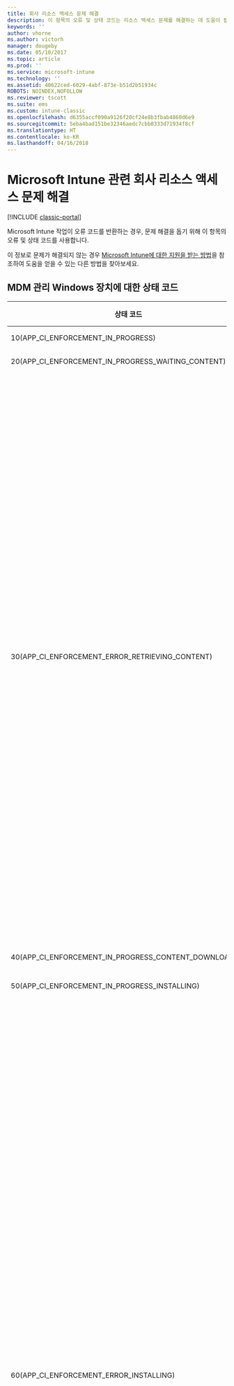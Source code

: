 ```yaml
---
title: 회사 리소스 액세스 문제 해결
description: 이 항목의 오류 및 상태 코드는 리소스 액세스 문제를 해결하는 데 도움이 됩니다.
keywords: ''
author: vhorne
ms.author: victorh
manager: dougeby
ms.date: 05/10/2017
ms.topic: article
ms.prod: ''
ms.service: microsoft-intune
ms.technology: ''
ms.assetid: 40622ced-6029-4abf-873e-b51d2b51934c
ROBOTS: NOINDEX,NOFOLLOW
ms.reviewer: tscott
ms.suite: ems
ms.custom: intune-classic
ms.openlocfilehash: d6355accf090a9126f20cf24e8b3fbab4860d6e9
ms.sourcegitcommit: 5eba4bad151be32346aedc7cbb0333d71934f8cf
ms.translationtype: HT
ms.contentlocale: ko-KR
ms.lasthandoff: 04/16/2018
---
```

# <a name="troubleshoot-company-resource-access-problems-with-microsoft-intune"></a>Microsoft Intune 관련 회사 리소스 액세스 문제 해결

[!INCLUDE [classic-portal](../includes/classic-portal.md)]

Microsoft Intune 작업이 오류 코드를 반환하는 경우, 문제 해결을 돕기 위해 이 항목의 오류 및 상태 코드를 사용합니다.

이 정보로 문제가 해결되지 않는 경우 [Microsoft Intune에 대한 지원을 받는 방법](how-to-get-support-for-microsoft-intune.md)을 참조하여 도움을 얻을 수 있는 다른 방법을 찾아보세요.

## <a name="status-codes-for-mdm-managed-windows-devices"></a>MDM 관리 Windows 장치에 대한 상태 코드

|상태 코드|오류 메시지|알아두어야 할 사항|
|---------------|-----------------|--------------|
|10(APP_CI_ENFORCEMENT_IN_PROGRESS)|설치하는 중||
|20(APP_CI_ENFORCEMENT_IN_PROGRESS_WAITING_CONTENT)|콘텐츠 대기 중||
|30(APP_CI_ENFORCEMENT_ERROR_RETRIEVING_CONTENT)|콘텐츠 검색 중|가능한 원인: 작업 상태 30은 사용자가 앱 다운로드에 실패했음을 나타냅니다.<br /><br />이에 대한 유력한 원인은 다음과 같습니다.<br /><br />다운로드가 진행되는 동안 장치의 인터넷 연결이 끊어졌습니다.<br /><br />등록 시 장치에 대해 발급된 인증서가 만료되었을 수 있습니다.<br /><br />완화 방법:<br /><br />장치의 제어판에서 회사 앱 앱을 시작하여 장치 인증서가 만료되지 않았는지 확인합니다. 만료된 경우 장치를 다시 등록해야 합니다.<br /><br />장치가 인터넷에 연결되었는지 확인하고 앱을 다시 요청해 봅니다.|
|40(APP_CI_ENFORCEMENT_IN_PROGRESS_CONTENT_DOWNLOADED)|콘텐츠 다운로드 완료||
|50(APP_CI_ENFORCEMENT_IN_PROGRESS_INSTALLING)|설치하는 중||
|60(APP_CI_ENFORCEMENT_ERROR_INSTALLING)|설치 오류가 발생했습니다.|다운로드 후 앱을 설치하지 못했습니다.<br /><br />앱을 서명하는 데 사용한 코드 서명 인증서가 장치에 없습니다.<br /><br />응용 프로그램이 의존하는 프레임워크 종속성이 장치에 설치되어 있지 않습니다.<br /><br />앱을 서명하는 데 사용한 코드 서명 인증서가 장치에 존재하는지 확인하며 관리자를 통해 해당 인증서가 모든 엔터프라이즈 등록 Windows RT 장치를 대상으로 하는지 확인합니다.<br /><br />설치 실패가 프레임워크 종속성 누락 때문인 경우, 관리자는 응용 프로그램을 다시 게시하여 응용 프로그램 패키지와 함께 프레임워크를 다시 패키징해야 합니다.<br /><br />다운로드한 응용 프로그램 패키지가 유효한 패키지가 아니거나, 손상되었거나, 장치의 OS 버전과 호환되지 않을 수 있습니다.|
|70(APP_CI_ENFORCEMENT_SUCCEEDED)|설치 성공||
|80(APP_CI_ENFORCEMENT_IN_PROGRESS)|제거하는 중||
|90(APP_CI_ENFORCEMENT_ERROR)|제거 오류가 발생했습니다.||
|100(APP_CI_ENFORCEMENT_SUCCEEDED)|제거 성공||
|110(APP_CI_ENFORCEMENT_ERROR)|콘텐츠 해시가 일치하지 않습니다.||
|120(APP_CI_ENFORCEMENT_ERROR)|SLK / 측면 로드 사용 안 함||
|130(APP_CI_ENFORCEMENT_ERROR)|MSADP 라이선스 설치 실패||
|상태 없음(APP_CI_ENFORCEMENT_UNKNOWN)|해당 없음|상태를 현재 알 수 없습니다.|

## <a name="company-resource-access-common-errors"></a>회사 리소스 액세스(공통 오류)

|상태 코드|16진수 오류 코드|오류 메시지|
|---------------|--------------------------|-----------------|
|-2016281101|0x87D1FDF3|MDM CRP 요청을 찾을 수 없음|
|-2016281102|0x87D1FDF2|NDES URL을 찾을 수 없음|
|-2016281103|0x87D1FDF1|MDM CRP 인증서 정보를 찾을 수 없음|
|-2016281104|0x87D1FDF0|MDM CI 인증서 정보를 찾을 수 없음|
|-2016281105|0x87D1FDEF|규칙을 평가하지 못했습니다.|
|-2016281106|0x87D1FDEE|충돌 해결 시 손실되었으므로 해당 없음|
|-2016281107|0x87D1FDED|지원되지 않는 설정 검색 원본|
|-2016281108|0x87D1FDEC|참조된 설정을 CI에서 찾을 수 없음|
|-2016281109|0x87D1FDEB|데이터 형식 변환 실패|
|-2016281110|0x87D1FDEA|CIM 설정에 잘못된 매개 변수|
|-2016281111|0x87D1FDE9|이 장치에 해당 없음|
|-2016281112|0x87D1FDE8|관리 실패|
|-2016330905|0x87D13B67|앱 상태를 알 수 없습니다.|
|-2016330906|0x87D13B66|앱이 관리되지만 사용자가 제거했습니다.|
|-2016330907|0x87D13B65|장치가 상환 코드를 사용 중입니다.|
|-2016330908|0x87D13B64|앱을 설치하지 못했습니다.|
|-2016330909|0x87D13B63|사용자가 앱 업데이트 제안을 거부했습니다.|
|-2016330910|0x87D13B62|사용자가 앱 설치 제안을 거부했습니다.|
|-2016330911|0x87D13B61|사용자가 관리되는 앱 설치를 수행할 수 있게 되기 전에 앱을 설치했습니다.|
|-2016330912|0x87D13B60|앱이 설치하도록 예약되어 있지만 트랜잭션을 완료하려면 상환 코드가 필요합니다.|
|-2016341109|0x87D1138B|iOS 장치가 오류를 반환했습니다.|
|-2016341110|0x87D1138A|iOS 장치가 틀린 형식 때문에 명령을 거부했습니다.|
|-2016341111|0x87D11389|iOS 장치가 예기치 않은 유휴 상태를 반환했습니다.|
|-2016341112|0x87D11388|iOS 장치가 현재 사용 중입니다.|

## <a name="errors-returned-by-ios-devices"></a>iOS 장치가 반환한 오류

### <a name="company-portal-errors"></a>회사 포털 오류

|회사 포털의 오류 텍스트|HTTP 상태 코드|추가 오류 정보|
|---|---|---|
|__내부 서버 문제__ <br>서버의 내부 오류로 인해 연결할 수 없는 것 같습니다. 다시 시도해 보고 문제가 계속되면 IT 관리자에게 문의하세요.|500 오류|이 오류는 Intune 서비스의 문제로 인해 발생했을 가능성이 큽니다. 이 문제는 Intune 서비스쪽에서 해결되어야 하며 고객쪽의 문제가 아닐 가능성이 큽니다.|
|__일시적으로 사용할 수 없음__ <br>서비스를 일시적으로 사용할 수 없으므로 연결할 수 없는 것 같습니다. 다시 시도해 보고 문제가 계속되면 IT 관리자에게 문의하세요.|503 오류|서비스가 유지 관리 중인 경우와 같이 일시적인 Intune 서비스 문제 때문일 가능성이 큽니다. 이 문제는 Intune 서비스쪽에서 해결되어야 하며 고객쪽의 문제가 아닐 가능성이 큽니다.|
|__서버에 연결할 수 없음__ <br>연결할 수 없는 것 같습니다. 다시 시도해 보고 문제가 계속되면 IT 관리자에게 문의하세요.|HTTP 상태 코드와 연결되지 않음|서버에 안전하게 연결할 수 없으며 사용 중인 인증서의 SSL 문제일 가능성이 큽니다. 이 문제는 Apple의 ATS(앱 전송 보안) 요구 사항을 준수하지 않는 고객 구성 때문일 수 있습니다.|
|__오류 발생__ <br>회사 포털 클라이언트를 로드할 수 없습니다. 다시 시도해 보고 문제가 계속되면 IT 관리자에게 문의하세요.|400 오류|HTTP 상태 코드가 400대이고 구체적인 오류 메시지가 없는 모든 오류에 대해 이 메시지가 표시됩니다. iOS 회사 포털 앱에서 발생하는 클라이언트쪽 오류입니다.|
|__서버에 연결할 수 없음__ <br>연결할 수 없는 것 같습니다. 다시 시도해 보고 문제가 계속되면 IT 관리자에게 문의하세요.|500 오류|HTTP 상태 코드가 500대이고 구체적인 오류 메시지가 없는 모든 오류에 대해 이 메시지가 표시됩니다. Intune 서비스에서 발생하는 서비스쪽 오류입니다.|

### <a name="service-errors"></a>서비스 오류

|상태 코드|16진수 오류 코드|오류 메시지|
|---------------|--------------------------|-----------------|
|-2016299111|0x87D1B799|내부 오류|
|-2016299112|0x87D1B798|내부 오류|
|-2016300111|0x87D1B3B1|36001:(내부 오류)|
|-2016300112|0x87D1B3B0|36000:휴대 전화가 이미 구성됨|
|-2016301110|0x87D1AFCA|35002:단일 페이로드에 여러 글꼴|
|-2016301111|0x87D1AFC9|35001:글꼴 설치 실패|
|-2016301112|0x87D1AFC8|35000:잘못된 글꼴 데이터|
|-2016302109|0x87D1ABE3|34003:Kerberos 사용자 이름이 유효하지 않음|
|-2016302110|0x87D1ABE2|34002:Kerberos 사용자 이름이 없음|
|-2016302111|0x87D1ABE1|34001:잘못된 URL 일치 패턴|
|-2016302112|0x87D1ABE0|34000:잘못된 앱 식별자 일치 패턴|
|-2016304112|0x87D1A410|32000:앱이 너무 많음|
|-2016305111|0x87D1A029|31001:설정을 적용할 수 없음|
|-2016305112|0x87D1A028|31000:자격 증명을 적용할 수 없음|
|-2016306111|0x87D19C41|30001:시간 초과|
|-2016306112|0x87D19C40|30000:인증 실패|
|-2016307109|0x87D1985B|29003:잘못된 인증서 데이터|
|-2016307110|0x87D1985A|29002:|
|-2016307111|0x87D19859|29001:|
|-2016307112|0x87D19858|29000:장치가 감독되지 않음|
|-2016308110|0x87D19472|28002:배경 무늬를 설정할 수 없음|
|-2016308111|0x87D19471|28001: 잘못된 배경 무늬 이미지|
|-2016308112|0x87D19470|28000:알 수 없는 항목|
|-2016310111|0x87D18CA1|26001:파일 수준 암호화가 지원되지 않음|
|-2016310112|0x87D18CA0|26000:블록 수준 암호화가 지원되지 않음|
|-2016311110|0x87D188BA|25002:제거할 수 없음|
|-2016311111|0x87D188B9|25001:설치할 수 없음|
|-2016311112|0x87D188B8|25000:잘못된 프로필|
|-2016312109|0x87D184D3|24003:잘못된 최종 프로필|
|-2016312110|0x87D184D2|24002:잘못된 ID 페이로드|
|-2016312111|0x87D184D1|24001:속성 사전을 서명할 수 없음|
|-2016312112|0x87D184D0|24000:속성 사전을 만들 수 없음|
|-2016313110|0x87D180EA|23002:잘못된 서버 인증서|
|-2016313111|0x87D180E9|23001:잘못된 서버 응답|
|-2016313112|0x87D180E8|23000:잘못된 ID|
|-2016314099|0x87D17D0D|22013:잘못된 PKIOperation 응답|
|-2016314100|0x87D17D0C|22012:CACertificate를 저장할 수 없음|
|-2016314101|0x87D17D0B|22011:CSR을 생성할 수 없음|
|-2016314102|0x87D17D0A|22010:임시 ID를 저장할 수 없음|
|-2016314103|0x87D17D09|22009:임시 ID를 생성할 수 없음|
|-2016314104|0x87D17D08|22008:ID를 생성할 수 없음|
|-2016314105|0x87D17D07|22007:잘못 서명된 인증서|
|-2016314106|0x87D17D06|22006:CACaps 부족|
|-2016314107|0x87D17D05|22005:네트워크 오류|
|-2016314108|0x87D17D04|22004:지원되지 않는 인증서 구성|
|-2016314109|0x87D17D03|22003:잘못된 RAResponse|
|-2016314110|0x87D17D02|22002:잘못된 CAResponse|
|-2016314111|0x87D17D01|22001:키 쌍을 만들 수 없음|
|-2016314112|0x87D17D00|22000:잘못된 키 사용|
|-2016315105|0x87D1791F|21007:계정을 확인할 수 없음|
|-2016315106|0x87D1791E|21006:인증서를 해독할 수 없음|
|-2016315107|0x87D1791D|21005:계정이 고유하지 않음(전자 메일 프로필이 이미 장치에 있음)|
|-2016315108|0x87D1791C|21004:계정을 만들 수 없음|
|-2016315109|0x87D1791B|21003:호스트 이름이 없음|
|-2016315110|0x87D1791A|21002:서버의 암호화 정책을 준수할 수 없음|
|-2016315111|0x87D17919|21001:서버의 정책을 준수할 수 없음|
|-2016315112|0x87D17918|21000:서버의 정책을 가져올 수 없음|
|-2016316110|0x87D17532|20002:계정이 고유하지 않음|
|-2016316111|0x87D17531|20001:호스트 이름이 없음|
|-2016316112|0x87D17530|20000:계정을 만들 수 없음|
|-2016317110|0x87D1714A|19002:계정이 고유하지 않음|
|-2016317111|0x87D17149|19001:호스트 이름이 없음|
|-2016317112|0x87D17148|19000:계정을 만들 수 없음|
|-2016318110|0x87D16D62|18002:잘못된 자격 증명|
|-2016318111|0x87D16D61|18001:호스트에 연결할 수 없음|
|-2016318112|0x87D16D60|18000:알 수 없는 오류|
|-2016319110|0x87D1697A|17002:계정이 고유하지 않음|
|-2016319111|0x87D16979|17001:호스트 이름이 없음|
|-2016319112|0x87D16978|17000:계정을 만들 수 없음|
|-2016320110|0x87D16592|16002:계정이 고유하지 않음|
|-2016320111|0x87D16591|16001:호스트 이름이 없음|
|-2016320112|0x87D16590|16000:구독을 만들 수 없음|
|-2016321109|0x87D161AB|15003:잘못된 인증서|
|-2016321110|0x87D161AA|15002:네트워크 구성을 잠글 수 없음|
|-2016321111|0x87D161A9|15001:VPN을 제거할 수 없음|
|-2016321112|0x87D161A8|15000:VPN을 설치할 수 없음|
|-2016322110|0x87D15DC2|14002:클라우드 구성이 이미 있음|
|-2016322111|0x87D15DC1|14001:장치가 잠김|
|-2016322112|0x87D15DC0|14000:잘못된 필드|
|-2016323107|0x87D159DD|13005:프록시를 설정할 수 없음|
|-2016323108|0x87D159DC|13004:EAP를 설정할 수 없음|
|-2016323109|0x87D159DB|13003:WiFi 구성을 만들 수 없음|
|-2016323110|0x87D159DA|13002:암호 필요|
|-2016323111|0x87D159D9|13001:사용자 이름 필요|
|-2016323112|0x87D159D8|13000:설치할 수 없음|
|-2016324070|0x87D1561A|12042:알 수 없는 로캘 코드|
|-2016324071|0x87D15619|12041:알 수 없는 언어 코드|
|-2016324072|0x87D15618|12040:iTunes 저장소 로그인 필요|
|-2016324073|0x87D15617|12039:(사용하지 않음)|
|-2016324074|0x87D15616|12038:앱이 관리되지 않음|
|-2016324075|0x87D15615|12037:잘못된 상환 코드|
|-2016324076|0x87D15614|12036:현재 상태에서 앱을 제거할 수 없음|
|-2016324077|0x87D15613|12035:앱을 구입할 수 없음|
|-2016324078|0x87D15612|12034:URL이 HTTPS가 아님|
|-2016324079|0x87D15611|12033:잘못된 매니페스트|
|-2016324080|0x87D15610|12032:매니페스트에 앱이 너무 많음|
|-2016324081|0x87D1560F|12031:앱 설치가 비활성화됨|
|-2016324082|0x87D1560E|12030:잘못 된 URL|
|-2016324083|0x87D1560D|12029:앱이 관리되지 않음|
|-2016324084|0x87D1560C|12028:상환을 대기하지 않음|
|-2016324085|0x87D1560B|12027:앱이 아님|
|-2016324086|0x87D1560A|12026:앱이 이미 큐에 있음|
|-2016324087|0x87D15609|12025:앱이 이미 설치됨|
|-2016324088|0x87D15608|12024:앱 매니페스트 유효성을 검사할 수 없음|
|-2016324089|0x87D15607|12023:앱 ID 유효성을 검사할 수 없음|
|-2016324090|0x87D15606|12022:잘못된 항목|
|-2016324091|0x87D15605|12021:잘못된 요청 유형|
|-2016324092|0x87D15604|12020:서버에서 권한 부여되지 않음|
|-2016324093|0x87D15603|12019:에스크로 암호를 복사할 수 없음|
|-2016324094|0x87D15602|12018:에스크로 keybag 데이터를 복사할 수 없음|
|-2016324095|0x87D15601|12017:에스크로 keybag을 만들 수 없음|
|-2016324096|0x87D15600|12016:ID 없음|
|-2016324097|0x87D155FF|12015:푸시 토큰을 가져올 수 없음|
|-2016324098|0x87D155FE|12014:프로비전 프로필이 관리되지 않음|
|-2016324099|0x87D155FD|12013:프로필이 관리되지 않음|
|-2016324100|0x87D155FC|12012:MDM 교체 불일치|
|-2016324101|0x87D155FB|12011:잘못된 MDM 구성|
|-2016324102|0x87D155FA|12010:내부 불일치 오류|
|-2016324103|0x87D155F9|12009:잘못된 교체 프로필|
|-2016324104|0x87D155F8|12008:형식이 잘못된 요청|
|-2016324105|0x87D155F7|12007:권한이 ㅇ벗음|
|-2016324106|0x87D155F6|12006:리디렉션이 거부됨|
|-2016324107|0x87D155F5|12005:인증서를 찾을 수 없음|
|-2016324108|0x87D155F4|12004:잘못된 푸시 인증서|
|-2016324109|0x87D155F3|12003:잘못된 챌린지 응답|
|-2016324110|0x87D155F2|12002: 체크 인할 수 없음|
|-2016324111|0x87D155F1|12001:여러 MDM 인스턴스|
|-2016324112|0x87D155F0|12000:잘못된 액세스 권한|
|-2016325111|0x87D15209|11001:사용자 지정 APN이 이미 설치됨|
|-2016325112|0x87D15208|11000:APN을 설치할 수 없음|
|-2016326111|0x87D14E21|10001:잘못된 서명자|
|-2016326112|0x87D14E20|10000:기본값을 설치할 수 없음|
|-2016327106|0x87D14A3E|9006:인증서가 ID가 아님|
|-2016327107|0x87D14A3D|9005:인증서 형식이 잘못됨|
|-2016327108|0x87D14A3C|9004:루트 인증서를 저장할 수 없음|
|-2016327109|0x87D14A3B|9003:WAPI 데이터를 저장할 수 없음|
|-2016327110|0x87D14A3A|9002:인증서를 저장할 수 없음|
|-2016327111|0x87D14A39|9001:페이로드에 인증서가 너무 많음|
|-2016327112|0x87D14A38|9000:잘못된 암호|
|-2016328112|0x87D14650|8000:웹 클립을 설치할 수 없음|
|-2016329105|0x87D1426F|7007:SMTP 계정이 잘못 구성됨|
|-2016329106|0x87D1426E|7006:SMTP 계정이 잘못 구성됨|
|-2016329107|0x87D1426D|7005:IMAP 계정이 잘못 구성됨|
|-2016329108|0x87D1426C|7004:SMIME 인증서가 잘못됨|
|-2016329109|0x87D1426B|7003:SMIME 인증서가 잘못됨|
|-2016329110|0x87D1426A|7002:유효성 검사 중에 알 수 없는 오류 발생|
|-2016329111|0x87D14269|7001:잘못된 자격 증명|
|-2016329112|0x87D14268|7000:호스트에 연결할 수 없음|
|-2016330110|0x87D13E82|6002:쿼리를 만들 수 없음|
|-2016330111|0x87D13E81|6001:빈 문자열|
|-2016330112|0x87D13E80|6000:키 집합 시스템 오류|
|-2016331097|0x87D13AA7|5015:유예 기간을 설정할 수 없음|
|-2016331098|0x87D13AA6|5014:암호를 설정할 수 없음|
|-2016331099|0x87D13AA5|5013:암호를 지울 수 없음|
|-2016331100|0x87D13AA4|5012:(사용하지 않음)|
|-2016331101||5011:잘못된 암호|
|-2016331102||5010:장치가 잠김|
|-2016331103|0x87D13AA4|5009:(사용하지 않음)|
|-2016331104|0x87D13AA0|5008:너무 최근에 사용한 암호|
|-2016331105|0x87D13A9F|5007:암호가 만료됨|
|-2016331106|0x87D13AA3|5006:암호에 알파벳 문자가 필요함|
|-2016331107|0x87D13A9D|5005:암호에 숫자가 필요함|
|-2016331108|0x87D13A9C|5004:암호에 오름차순 내림차순 문자가 있음|
|-2016331109|0x87D13A9B|5003:암호에 반복되는 문자가 있음|
|-2016331110|0x87D13A9A|5002:복잡한 문자가 너무 적음|
|-2016331111|0x87D13A99|5001:고유한 문자가 너무 적음|
|-2016331112|0x87D13A98|5000:암호가 너무 짧음|
|-2016332093|0x87D136C3|4019:여러 앱 잠금 페이로드|
|-2016332094|0x87D136C2|4018:여러 APN 또는 셀룰러 페이로드|
|-2016332095|0x87D136C1|4017:여러 전역 HTTP 프록시 페이로드|
|-2016332096|0x87D136C0|4016:(내부 오류)|
|-2016332097|0x87D136BF|4015:교체 프로필에 MDM 페이로드가 없음|
|-2016332098|0x87D136BE|4014:사용 가능한 장치 ID가 없음|
|-2016332099|0x87D136BD|4013:업데이트 실패|
|-2016332100|0x87D136BC|4012:프로필을 업데이트할 수 없음|
|-2016332101|0x87D136BB|4011:최종 프로필이 구성 프로필이 아님|
|-2016332102|0x87D136BA|4010:업데이트된 프로필에 같은 ID가 없음|
|-2016332103|0x87D136B9|4009:장치가 잠김|
|-2016332104|0x87D136B8|4008:일치하지 않는 인증서|
|-2016332105|0x87D136B7|4007:인식할 수 없는 파일 형식|
|-2016332106|0x87D136B6|4006:프로필 제거 날짜가 과거임|
|-2016332107|0x87D136B5|4005:암호가 규정을 준수하지 않음|
|-2016332108|0x87D136B4|4004:사용자가 설치를 취소함|
|-2016332109|0x87D136B3|4003:프로필이 설치를 위해 큐에 대기하지 않음|
|-2016332110|0x87D136B2|4002:중복 UUID|
|-2016332111|0x87D136B1|4001:설치 실패|
|-2016332112|0x87D136B0|4000:프로필을 구문 분석할 수 없음|
|-2016333111|0x87D132C9|3001:일관되지 않은 값 비교 감각(내부 오류)|
|-2016333112|0x87D132C8|3000:일관되지 않은 제한 감각(내부 오류)|
|-2016334108|0x87D12EE4|2004:지원되지 않는 필드 값|
|-2016334109|0x87D12EE3|2003:필드에 잘못된 데이터 유형|
|-2016334110|0x87D12EE2|2002:필수 필드가 없음|
|-2016334111|0x87D12EE1|2001:지원되지 않는 페이로드 버전|
|-2016334112|0x87D12EE0|2000:페이로드 형식이 잘못됨|
|-2016335102|0x87D12B02|1010:지원되지 않는 필드 값|
|-2016335103|0x87D12B01|1009:프로필 설치 실패|
|-2016335104|0x87D12B00|1008:고유하지 않은 페이로드 식별자|
|-2016335105|0x87D12AFF|1007:고유하지 않은 UUID|
|-2016335106|0x87D12AFE|1006:암호를 해독할 수 없음|
|-2016335107|0x87D12AFD|1005:빈 프로필|
|-2016335108|0x87D12AFC|1004:잘못된 서명|
|-2016335109|0x87D12AFB|1003:필드에 잘못된 데이터 유형|
|-2016335110|0x87D12AFA|1002:필수 필드가 없음|
|-2016335111|0x87D12AF9|1001:지원되지 않는 프로필 버전|
|-2016335112|0x87D12AF8|1000:형식이 잘못된 프로필|

## <a name="oma-response-codes"></a>OMA 응답 코드

|상태 코드|16진수 오류 코드|오류 메시지|
|---------------|--------------------------|-----------------|
|-2016344008|0x87D10838|(1404): 인증서 액세스가 거부됨|
|-2016344009|0x87D10837|(1403): 인증서를 찾을 수 없음|
|-2016344010|0x87D10836|DCMO(1402): 작업 실패|
|-2016344011|0x87D10835|DCMO(1401): 메시지가 표시될 때 사용자가 작업에 동의하지 않음|
|-2016344012|0x87D10834|DCMO(1400): 클라이언트 오류|
|-2016344108|0x87D107D4|DCMO(1204): 장치 기능이 비활성화되고 사용자가 다시 사용하도록 설정할 수 있음|
|-2016344109|0x87D107D3|DCMO(1203): 장치 기능이 비활성화되고 사용자가 다시 사용하도록 설정할 수 없음|
|-2016344110|0x87D107D2|DCMO(1202): 작업을 성공적으로 수행할 수 있지만 장치 기능이 현재 분리됨|
|-2016344111|0xF3FB4D95|DCMO(1201): 작업을 성공적으로 수행할 수 있으며 장치 기능이 현재 연결됨|
|-2016344112|0x87D107D0|DCMO(1200): 작업이 성공적으로 수행됨|
|-2016345595|0x87D10205|Syncml(517): Atomic 명령에 대한 응답이 너무 커서 단일 메시지로 만들 수 없습니다.|
|-2016345596|0x87D10204|Syncml(516): 명령이 Atomic 요소 안에 있었으며 Atomic이 실패했습니다. 이 명령은 성공적으로 롤백되지 않습니다.|
|-2016345598|0x87D10202|Syncml(514): SyncML 명령이 완료되지 않았습니다. 작업이 명령을 처리하기 전에 이미 취소되었기 때문입니다.|
|-2016345599|0x87D10201|Syncml(513): 수신자가 요청 SyncML 메시지에 사용되는 지정된 SyncML 동기화 프로토콜 버전을 지원하지 않거나 지원을 거부합니다.|
|-2016345600|0x87D10200|Syncml(512): 동기화 세션이 실행되는 동안 응용 프로그램 오류가 발생했습니다.|
|-2016345601|0x87D101FF|Syncml(511): 요청을 처리하는 동안 서버에서 심각한 오류가 발생했습니다.|
|-2016345602|0x87D101FE|Syncml(510): 요청을 처리하는 동안 오류가 발생했습니다. 이 오류는 수신자 데이터 저장소의 실패와 관련이 있습니다.|
|-2016345603|0x87D101FD|Syncml(509): 다음에 사용하도록 예약됩니다.|
|-2016345604|0x87D101FC|Syncml(508): 오류가 발생했으며 이 오류는 서버와 클라이언트의 현재 동기화 상태를 새로 고쳐야 해결할 수 있습니다.|
|-2016345605|0x87D101FB|Syncml(507): 오류로 인해 Atomic 요소 유형 안에 있는 모든 SyncML 명령이 실패했습니다.|
|-2016345606|0x87D101FA|Syncml(506): 요청을 처리하는 동안 응용 프로그램 오류가 발생했습니다.|
|-2016345607|0x87D101F9|Syncml(505): 수신자가 요청 SyncML 메시지에 사용되는 지정된 SyncML DTD 버전을 지원하지 않거나 지원을 거부합니다.|
|-2016345608|=0x87D101F8|Syncml(504): 수신자가 게이트웨이 또는 프록시로 작동하는 동안 URI(예: HTTP, FTP, LDAP 등)로 지정된 업스트림 수신자 또는 요청을 완료하기 위해 액세스해야 했던 다른 보조 수신자(예: DNS)로부터 적시 응답을 받지 못했습니다.|
|-2016345609|0x87D101F7|Syncml(503): 현재 일시적인 오버로드 또는 유지 관리로 인해 수신자가 요청을 처리할 수 없습니다.|
|-2016345610|0x87D101F6|Syncml(502): 수신자가 게이트웨이 또는 프록시로 작동하는 동안 요청을 처리하기 위해 액세스했던 업스트림 수신자로부터 잘못된 응답을 받았습니다.|
|-2016345611|0x87D101F5|Syncml(501): 요청을 처리하는 데 필요한 명령을 수신자가 지원하지 않습니다.|
|-2016345612|0x87D101F4|Syncml(500): 수신자에서 예기치 않은 상황이 발생하여 요청을 처리할 수 없습니다.|
|-2016345684|0x87D101AC|Syncml(428): 이동 실패|
|-2016345685|0x87D101AB|Syncml(427): 부모는 자식을 포함하고 있으므로 삭제할 수 없습니다.|
|-2016345686|0x87D101AA|Syncml(426): 일부 항목이 수락되지 않았습니다.|
|-2016345687|0x87D101A9|Syncml(425): 발신자가 수신자에 대한 적절한 액세스 제어 권한(ACL)을 갖고 있지 않으므로 요청된 명령이 실패했습니다.|
|-2016345688|0x87D101A8|Syncml(424): 청크 분할 개체를 받았지만 이 개체의 크기가 첫 번째 청크 안에 선언된 크기와 일치하지 않습니다.|
|-2016345689|0x87D101A7|Syncml(423): "일시 삭제"된 항목이 이전에 서버에서 "완전 삭제"되었으므로 요청된 명령이 실패했습니다.|
|-2016345690|0x87D101A6|Syncml(422): LocURI에 있는 CGI 스크립팅의 형식이 잘못되었으므로 서버에서 요청된 명령이 실패했습니다.|
|-2016345691|0x87D101A5|Syncml(421): 지정된 검색 문법을 알 수 없으므로 서버에서 요청된 명령이 실패했습니다.|
|-2016345692|0x87D101A4|Syncml(420): 나머지 동기화 데이터에 사용할 수신자의 저장소 공간이 부족합니다.|
|-2016345693|0x87D101A3|Syncml(419): 클라이언트 요청으로 인해 충돌이 발생했으며 이 충돌은 우위에 있는 서버 명령에 의해 해결되었습니다.|
|-2016345694|0x87D101A2|Syncml(418): 대상이 이미 있으므로 요청된 입력 또는 추가 명령이 실패했습니다.|
|-2016345695|0x87D101A1|Syncml(417): 지금은 요청이 실패했으며 해당 요청을 보낸 주체에서 나중에 요청을 다시 시도해야 합니다.|
|-2016345696|0x87D101A0|Syncml(416): 요청에 있는 지정된 바이트 크기가 너무 크므로 요청이 실패했습니다.|
|-2016345697|0x87D1019F|Syncml(415): 지원되지 않는 미디어 유형 또는 미디어 형식입니다.|
|-2016345698|0x87D1019E|Syncml(414): 대상 URI가 수신자가 처리할 수 있는 길이에 비해 너무 길기 때문에 요청된 명령이 실패했습니다.|
|-2016345699|0x87D1019D|Syncml(413): 요청된 항목이 수신자가 처리할 수 있는 것보다 크기 때문에 수신자가 요청된 명령의 수행을 거부합니다.|
|-2016345700|0x87D1019C|Syncml(412): 요청된 명령이 불완전하거나 형식이 잘못되었으므로 수신자에서 해당 명령이 실패했습니다.|
|-2016345701|0x87D1019B|Syncml(411): 요청된 명령은 메타 요소 유형으로 된 바이트 크기 또는 길이 정보와 함께 있어야 합니다.|
|-2016345702|0x87D1019A|Syncml(410): 요청된 대상이 더 이상 수신자에 없고 전달 URI도 알 수 없습니다.|
|-2016345703|0x87D10199|Syncml(409): 클라이언트 및 서버의 데이터 버전 간에 업데이트 충돌이 발생하여 요청된 명령이 실패했습니다.|
|-2016345704|0x87D10198|Syncml(408): 필요한 시간 안에 예상 메시지를 수신하지 못했습니다.|
|-2016345705|0x87D10197|Syncml(407): 명령을 보낸 주체가 올바른 인증을 제공해야 하므로 요청된 명령이 실패했습니다.|
|-2016345706|0x87D10196|Syncml(406): 요청에 있는 선택적 기능이 지원되지 않으므로 요청된 명령이 실패했습니다.|
|-2016345707|0x87D10195|Syncml(405): 요청된 명령을 대상에서 허용하지 않습니다.|
|-2016345708|0x87D10194|Syncml(404): 요청된 대상을 찾을 수 없습니다.|
|-2016345709|0x87D10193|Syncml(403): 요청된 명령이 실패했지만 수신자가 해당 명령을 인식합니다.|
|-2016345710|0x87D10192|Syncml(402): 적절한 결제가 필요하므로 요청된 명령이 실패했습니다.|
|-2016345711|0x87D10191|Syncml(401): 요청자가 올바른 인증을 제공해야 하므로 요청된 명령이 실패했습니다.|
|-2016345712|0x87D10190|Syncml(400): 요청된 명령에 잘못된 형식의 구문이 있으므로 해당 명령을 수행할 수 없습니다.|
|-2016345807|0x87D10131|Syncml(305): 요청된 대상은 지정된 프록시 URI를 통해 액세스해야 합니다.|
|-2016345808|0x87D10130|Syncml(304):요청한 SyncML 명령이 대상에서 실행되지 않았습니다.|
|-2016345809|0x87D1012F|Syncml(303): 요청된 대상을 다른 URI에서 찾을 수 있습니다.|
|-2016345810|0x87D1012E|Syncml(302): 요청된 대상이 일시적으로 다른 URI로 이동되었습니다.|
|-2016345811|0x87D1012D|Syncml(301): 요청된 대상에 새 URI가 있습니다.|
|-2016345812|0x87D1012C|Syncml(300): 요청된 대상이 여러 대체 요청 대상 중 하나입니다.|
|-2016345896|0x87D100D8|Syncml(216): 명령이 Atomic 요소 안에 있었으며 Atomic이 실패했습니다. 이 명령은 성공적으로 롤백되었습니다.|
|-2016345897|0x87D100D7|Syncml(215): 사용자가 조작하여 선택을 적용하지 않도록 선택했으므로 명령이 실행되지 않았습니다.|
|-2016345898|0x87D100D6|Syncml(214): 작업이 취소되었습니다. SyncML 명령은 성공적으로 완료되었지만 해당 세션 내에서 더 이상 명령이 처리되지 않습니다.|
|-2016345899|0x87D100D5|Syncml(213): 청크 분할 항목이 승인되고 버퍼링되었습니다.|
|-2016345900|0x87D100D4|Syncml(212): 인증이 승인되었습니다. 동기화 세션의 나머지 부분에 대한 추가 인증은 필요하지 않습니다. 이 응답 코드는 자격 증명을 제공한 요청에 대한 응답에만 사용할 수 있습니다.|
|-2016345901|0x87D100D3|Syncml(211): 항목이 삭제되지 않았습니다. 요청한 항목을 찾을 수 없습니다. 이전에 삭제되었을 수 있습니다.|
|-2016345902|0x87D100D2|Syncml(210): 보관하지 않고 삭제합니다. 이 응답은 요청한 데이터가 성공적으로 삭제되었지만 이 옵션 기능이 구현에서 지원되지 않기 때문에 삭제 전에 보관되지 않았음을 나타냅니다.|
|-2016345903|0x87D100D1|중복이 있는 상태로 충돌이 해결되었습니다. 이 응답은 요청에 의해 업데이트 충돌이 발생했으며, 서버 데이터베이스에 클라이언트 데이터의 중복이 발생한 상태로 이 충돌이 해결되었음을 나타냅니다. 이 응답은 상태 항목의 중복된 대상 URI를 모두 포함하고 있습니다. 또한 양방향 동기화의 경우 데이터 정의가 중복된 추가 명령이 반환됩니다.|
|-2016345904|0x87D100D0|충돌이 클라이언트의 “우세한" 명령을 통해 해결되었습니다. 이 응답은 업데이트 충돌이 존재하는데 우세한 클라이언트 명령에 의해 이 충돌이 해결되었음을 나타냅니다.|
|-2016345905|0x87D100CF|충돌이 병합을 통해 해결되었습니다. 이 응답은 요청 때문에 충돌이 발생했는데 클라이언트 및 서버의 데이터 인스턴스를 병합하여 이 충돌이 해결되었음을 나타냅니다. 이 응답은 상태 항목의 대상과 원본 URL을 모두 포함하고 있습니다. 또한 데이터가 병합된 Replace 명령이 반환됩니다.|
|-2016345906|0x87D100CE|이 응답은 명령의 일부만 완료되었음을 나타냅니다. 명령의 나머지 부분이 나중에 완료될 수 있는 경우, 다른 적절한 완료 요청을 완료했을 때 상태 코드를 만들어야 합니다.|
|-2016345907|0x87D100CD|원본의 콘텐츠를 업데이트해야 합니다. 요청을 보낸 사람이 최신 버전을 가져오기 위해 자신의 콘텐츠를 동기화해야 한다고 말합니다.|
|-2016345908|0x87D100CC|요청이 성공적으로 완료되었지만 반환되는 데이터가 없습니다. 대상에 콘텐츠가 없는 경우 Get에 대한 응답에서 응답 코드도 반환됩니다.|
|-2016345909|0x87D100CB|권한 없는 응답입니다. 요청이 대상으로 한 것과 다른 엔터티에 응답하고 있습니다. 요청이 인증 대상에서 보낸 200 응답 코드의 결과인 경우에만 응답이 반환됩니다.|
|-2016345910|0x87D100CA|처리가 수락되었습니다. 응용 프로그램의 원격 실행을 수행하거나 사용자 또는 응용 프로그램을 경고하는 요청이 성공적으로 수행되었습니다.|
|-2016345911|0x87D100C9|요청한 항목이 추가되었습니다.|
|-2016345912|0x87D100C8|SyncML 명령이 성공적으로 완료되었습니다.|
|-2016346011|0x87D10065|지정된 SyncML 명령이 수행 중이지만 아직 완료되지 않았습니다.|

### <a name="next-steps"></a>다음 단계
문제 해결 정보가 도움이 되지 않는 경우 [Microsoft Intune에 대한 지원을 받는 방법](how-to-get-support-for-microsoft-intune.md)의 설명에 따라 Microsoft 지원에 문의하세요.
